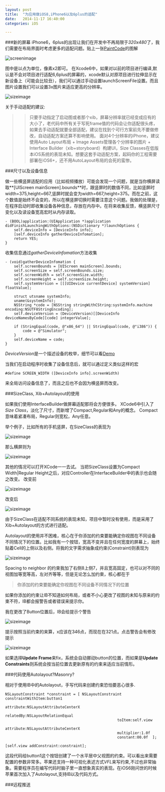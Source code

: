 ```yaml
---
layout: post
title:  "为应用做iOS8,iPhone6以及6plus的适配"
date:   2014-11-17 16:40:00
categories: iOS

---
```


###新的屏幕
iPhone6，6plus的出现让我们在开发中不再局限于*320x480*了，我们需要在布局界面时考虑更多的适配问题。贴上一张[PaintCode][1]的图解

![screenimage](https://raw.github.com/Rannie/Rannie.github.io/master/images/2014111701.png)

图中是以点为单位，像素x2即可。
在Xcode6中，如果对以前的项目进行编译,默认是不会对项目进行适配6,6plus的屏幕的，xcode默认对原项目进行拉伸显示在新设备上（可能会比较丑），我们可以通过手动设置launchScreenFile设置。而且图片设置我们可以设置3x图片来适应更高的分辨率。

![sizeimage](https://raw.github.com/Rannie/Rannie.github.io/master/images/2014111702.png)

关于手动适配的建议:

>> 只要手动指定了启动图或者那个xib，屏幕分辨率就已经变成应有的大小了，老代码中所有关于写死frame值的代码会让你适配很头疼，如果去手动适配就要全部适配，建议在找到个可行方案前先不要做修改，自动适配方案还算不影响使用。
面对4个分辨率的iPhone，建议使用Auto Layout布局 + Image Assets管理各个分辨率的图片 + Interface Builder（xib+storyboard）构建UI，Size Classes在低版本iOS系统的表现未知。想要这套手动适配方案，起码你的工程需要部署在iOS6+，还不用AutoLayout布局的会死的蛮惨。

###尺寸以及设备信息

做一些横竖屏适配的应用（比如视频播放）可能会发现一个问题，就是当你横屏读取**[UIScreen mainScreen].bounds**时，跟竖屏时的数值不同，比如竖屏时width=375,height=667,竖屏时就会变为width=667,height=375。而在之前，这个数值是始终不会变的，所以在横竖屏切换时需要注意这个问题。我做的处理是，在程序启动时即收集设备各种信息，存放在内存中。在将来收集反馈，横竖屏尺寸变化以及读设备宽高宏时从内存读取。

	- (BOOL)application:(UIApplication *)application didFinishLaunchingWithOptions:(NSDictionary *)launchOptions {
    	self.deviceInfo = [DeviceInfo info];
    	[self.deviceInfo gatherDeviceInfomation];
    	return YES;
	}

收集信息通过*gatherDeviceInfomation*方法收集

	- (void)gatherDeviceInfomation {
	    self.screenBounds = [UIScreen mainScreen].bounds;
	    self.screenSize = self.screenBounds.size;
	    self.screenWidth = self.screenSize.width;
	    self.screenHeight = self.screenSize.height;
	    self.systemVersion = [[[UIDevice currentDevice] systemVersion] floatValue];
	    
	    struct utsname systemInfo;
	    uname(&systemInfo);
	    NSString *code = [NSString stringWithCString:systemInfo.machine encoding:NSUTF8StringEncoding];
	    self.deviceVersion = (DeviceVersion)[[DeviceInfo deviceNamesByCode][code] integerValue];
	    
	    if (StringEqual(code, @"x86_64") || StringEqual(code, @"i386")) {
	        code = @"Simulator";
	    }
	    self.deviceName = code;
	}
	
*DeviceVersion*是一个描述设备的枚举，细节可以看[Demo][2]

当我们在启动程序时收集了设备信息后，就可以通过定义类似这样的宏

	#define SCREEN_WIDTH ([DeviceInfo info].screenWidth)
	
来全局访问设备信息了，而且之后也不会因为横竖屏而改变。

###SizeClass, Xib+Autolayout的使用

如果我们使用InterfaceBuilder做屏幕适配那将会方便很多。
XCode6中引入了*Size Class*，淡化了尺寸，而新增了Compact,Regular和Any的概念。
Compact意味着紧凑布局，Regular则宽松，Any任意。

举个例子，比如所有的手机竖屏，在SizeClass的表现为

![sizeimage](https://raw.github.com/Rannie/Rannie.github.io/master/images/2014111801.png)

那么横屏则为

![sizeimage](https://raw.github.com/Rannie/Rannie.github.io/master/images/2014111802.png)

其他的情况可以打开XCode一一去试。
当把SizeClass设置为Compact Width|Regular Height之后，对应Controller在InterfaceBuilder中的表示也会随之改变。
改变前

![sizeimage](https://raw.github.com/Rannie/Rannie.github.io/master/images/2014111803.png)

改变后

![sizeimage](https://raw.github.com/Rannie/Rannie.github.io/master/images/2014111804.png)

由于SizeClass在适配不同系统的表现未知，项目中暂时没有使用，而是采用了Xib+Autolayout的方式进行适配。

Autolayout的使用并不困难，核心在于你添加的约束要能确定你视图在不同设备不同情况下的位置。比如我有一个按钮，宽高不变并且在任何宽度的屏幕上，始终贴着Cell的上侧以及右侧。将我的文字需求抽象成约束(Constraint)则表现为

![sizeimage](https://raw.github.com/Rannie/Rannie.github.io/master/images/2014111805.png)

Spacing to neighbor 的约束我加了右侧8上侧7，并且宽高固定，也可以对不同的视图加等宽等高，左对齐等等，但是无论怎么加约束，核心都在于

> 你添加的约束要能确定你视图在不同设备不同情况下的位置

如果你添加的约束让IB不知道如何布局，或者不小心更改了视图的未知与原来的约束不符，IB都会报警告或者错误来提示你。

我在更改了Button位置后，IB会给提示个警告

![sizeimage](https://raw.github.com/Rannie/Rannie.github.io/master/images/2014111901.png)


提示按照当前约束的来算，x应该在346点，而现在在321点。点击警告会有修改提示


![sizeimage](https://raw.github.com/Rannie/Rannie.github.io/master/images/2014111902.png)

如果选择**Update Frame**来fix，系统会自动挪动button的位置，而如果是**Update Constraints**则系统会按当前位置去更新原有的约束来适应当前情形。

###代码使用Autolayout?Masonry?


相对于使用IB中的Autolayout，手写代码来创建约束恐怕要恶心很多.

	NSLayoutConstraint *constraint = [ NSLayoutConstraint  constraintWithItem:button1  
						                               attribute:NSLayoutAttributeCenterX  
						                               relatedBy:NSLayoutRelationEqual  
						                               toItem:self.view  
						                               attribute:NSLayoutAttributeCenterX  
						                               multiplier:1.0f  
						                               constant:00.0f  ];  
	  
	[self.view addConstraint:constraint];
	
这段代码给button1这个按钮创建了一个水平居中父视图的约束。可以看出来需要配置的参数非常多。苹果还支持一种可视化表述方式*VFL*来写约束,不过也非常抽象。需要程序员在编写代码时脑子里一直想象真实的表现。在iOS6刚问世的时候苹果首次加入了Autolayout,支持IB以及代码方式。


###远程推送



[1]:http://www.paintcodeapp.com/news/iphone-6-screens-demystified
[2]:https://github.com/Rannie/make-app-adaptive-to-ios8-ip6-6plus